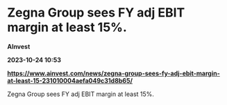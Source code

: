 # Zegna Group sees FY adj EBIT margin at least 15%.
**AInvest**

**2023-10-24 10:53**

**https://www.ainvest.com/news/zegna-group-sees-fy-adj-ebit-margin-at-least-15-231010004aefa049c31d8b65/**

Zegna Group sees FY adj EBIT margin at least 15%.